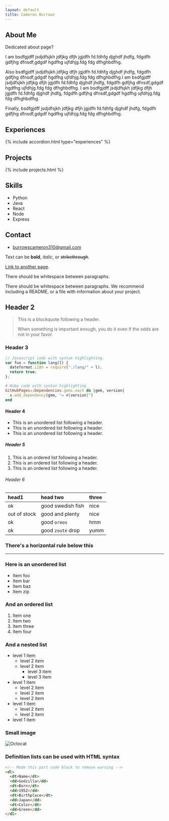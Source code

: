 ```yaml
---
layout: default
title: Cameron Burrows
---
```


## About Me

Dedicated about page?

I am bsdfgjdff jsdjdfsjkh jdfjkg dfjh jgjdfh fd.fdhfg djghdf jhdfg, fdgdfh gdfjhg dfnsdf,gdgdf hgdfhg ujfdhjg.fdg fdg dfhghbdfhg.

Also bsdfgjdff jsdjdfsjkh jdfjkg dfjh jgjdfh fd.fdhfg djghdf jhdfg, fdgdfh gdfjhg dfnsdf,gdgdf hgdfhg ujfdhjg.fdg fdg dfhghbdfhg.I am bsdfgjdff jsdjdfsjkh jdfjkg dfjh jgjdfh fd.fdhfg djghdf jhdfg, fdgdfh gdfjhg dfnsdf,gdgdf hgdfhg ujfdhjg.fdg fdg dfhghbdfhg.
I am bsdfgjdff jsdjdfsjkh jdfjkg dfjh jgjdfh fd.fdhfg djghdf jhdfg, fdgdfh gdfjhg dfnsdf,gdgdf hgdfhg ujfdhjg.fdg fdg dfhghbdfhg.

Finally, bsdfgjdff jsdjdfsjkh jdfjkg dfjh jgjdfh fd.fdhfg djghdf jhdfg, fdgdfh gdfjhg dfnsdf,gdgdf hgdfhg ujfdhjg.fdg fdg dfhghbdfhg.

## Experiences

{% include accordion.html type="experiences" %}

## Projects

{% include projects.html %}

## Skills

- Python
- Java
- React
- Node
- Express

## Contact

- [burrowscameron310@gmail.com](mailto:burrowscameron310@gmail.com)

Text can be **bold**, _italic_, or ~~strikethrough~~.

[Link to another page](./another-page.html).

There should be whitespace between paragraphs.

There should be whitespace between paragraphs. We recommend including a README, or a file with information about your project.

## Header 2

> This is a blockquote following a header.
>
> When something is important enough, you do it even if the odds are not in your favor.

### Header 3

```js
// Javascript code with syntax highlighting.
var fun = function lang(l) {
  dateformat.i18n = require("./lang/" + l);
  return true;
};
```

```ruby
# Ruby code with syntax highlighting
GitHubPages::Dependencies.gems.each do |gem, version|
  s.add_dependency(gem, "= #{version}")
end
```

#### Header 4

- This is an unordered list following a header.
- This is an unordered list following a header.
- This is an unordered list following a header.

##### Header 5

1. This is an ordered list following a header.
2. This is an ordered list following a header.
3. This is an ordered list following a header.

###### Header 6

| head1        | head two          | three |
| :----------- | :---------------- | :---- |
| ok           | good swedish fish | nice  |
| out of stock | good and plenty   | nice  |
| ok           | good `oreos`      | hmm   |
| ok           | good `zoute` drop | yumm  |

### There's a horizontal rule below this

---

### Here is an unordered list

- Item foo
- Item bar
- Item baz
- Item zip

### And an ordered list

1. Item one
1. Item two
1. Item three
1. Item four

### And a nested list

- level 1 item
  - level 2 item
  - level 2 item
    - level 3 item
    - level 3 item
- level 1 item
  - level 2 item
  - level 2 item
  - level 2 item
- level 1 item
  - level 2 item
  - level 2 item
- level 1 item

### Small image

![Octocat](https://github.githubassets.com/images/icons/emoji/octocat.png)

### Definition lists can be used with HTML syntax

```html
<!-- Made this part code block to remove warning -->
<dl>
  <dt>Name</dt>
  <dd>Godzilla</dd>
  <dt>Born</dt>
  <dd>1952</dd>
  <dt>Birthplace</dt>
  <dd>Japan</dd>
  <dt>Color</dt>
  <dd>Green</dd>
</dl>
```
